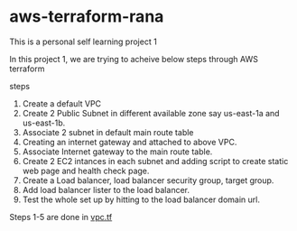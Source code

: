 # aws-terraform-rana
This is a personal self learning project 1

In this project 1, we are trying to acheive below steps through AWS terraform

steps 
1. Create a default VPC
2. Create 2 Public Subnet in different available zone say us-east-1a and us-east-1b.
3. Associate 2 subnet in default main route table
4. Creating an internet gateway and attached to above VPC.
5. Associate Internet gateway to the main route table.
6. Create 2 EC2 intances in each subnet and adding script to create static web page and health check page.
7. Create a Load balancer, load balancer security group, target group.
8. Add load balancer lister to the load balancer.
9. Test the whole set up by hitting to the load balancer domain url.


Steps 1-5 are done in <a href="https://github.com/ranajitpang/aws-terraform-rana/blob/main/project1-lb-ec2-vpc/vpc.tf">vpc.tf</a>
